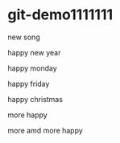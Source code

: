 # git-demo1111111

new song

happy new year

happy monday

happy friday

happy christmas

more happy

more amd more happy